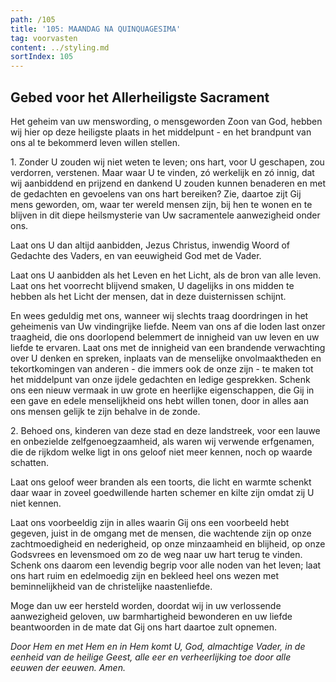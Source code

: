 ```yaml
---
path: /105
title: '105: MAANDAG NA QUINQUAGESIMA'
tag: voorvasten
content: ../styling.md
sortIndex: 105
---
```


## Gebed voor het Allerheiligste Sacrament

Het geheim van uw menswording, o mensgeworden Zoon van God, hebben wij hier op deze heiligste plaats in het middelpunt - en het brandpunt van ons al te bekommerd leven willen stellen.

1\. Zonder U zouden wij niet weten te leven; ons hart, voor U geschapen, zou verdorren, verstenen. Maar waar U te vinden, zó werkelijk en zó innig, dat wij aanbiddend en prijzend en dankend U zouden kunnen benaderen en met de gedachten en gevoelens van ons hart bereiken? Zie, daartoe zijt Gij mens geworden, om, waar ter wereld mensen zijn, bij hen te wonen en te blijven in dit diepe heilsmysterie van Uw sacramentele aanwezigheid onder ons.

Laat ons U dan altijd aanbidden, Jezus Christus, inwendig Woord of Gedachte des Vaders, en van eeuwigheid God met de Vader.

Laat ons U aanbidden als het Leven en het Licht, als de bron van alle leven. Laat ons het voorrecht blijvend smaken, U dagelijks in ons midden te hebben als het Licht der mensen, dat in deze duisternissen schijnt.

En wees geduldig met ons, wanneer wij slechts traag doordringen in het geheimenis van Uw vindingrijke liefde. Neem van ons af die loden last onzer traagheid, die ons doorlopend belemmert de innigheid van uw leven en uw liefde te ervaren. Laat ons met de innigheid van een brandende verwachting over U denken en spreken, inplaats van de menselijke onvolmaaktheden en tekortkomingen van anderen - die immers ook de onze zijn - te maken tot het middelpunt van onze ijdele gedachten en ledige gesprekken. Schenk ons een nieuw vermaak in uw grote en heerlijke eigenschappen, die Gij in een gave en edele menselijkheid ons hebt willen tonen, door in alles aan ons mensen gelijk te zijn behalve in de zonde.

2\. Behoed ons, kinderen van deze stad en deze landstreek, voor een lauwe en onbezielde zelfgenoegzaamheid, als waren wij verwende erfgenamen, die de rijkdom welke ligt in ons geloof niet meer kennen, noch op waarde schatten.

Laat ons geloof weer branden als een toorts, die licht en warmte schenkt daar waar in zoveel goedwillende harten schemer en kilte zijn omdat zij U niet kennen.

Laat ons voorbeeldig zijn in alles waarin Gij ons een voorbeeld hebt gegeven, juist in de omgang met de mensen, die wachtende zijn op onze zachtmoedigheid en nederigheid, op onze minzaamheid en blijheid, op onze Godsvrees en levensmoed om zo de weg naar uw hart terug te vinden. Schenk ons daarom een levendig begrip voor alle noden van het leven; laat ons hart ruim en edelmoedig zijn en bekleed heel ons wezen met beminnelijkheid van de christelijke naastenliefde.

Moge dan uw eer hersteld worden, doordat wij in uw verlossende aanwezigheid geloven, uw barmhartigheid bewonderen en uw liefde beantwoorden in de mate dat Gij ons hart daartoe zult opnemen.

_Door Hem en met Hem en in Hem komt U, God, almachtige Vader, in de eenheid van de heilige Geest, alle eer en verheerlijking toe door alle eeuwen der eeuwen. Amen._
